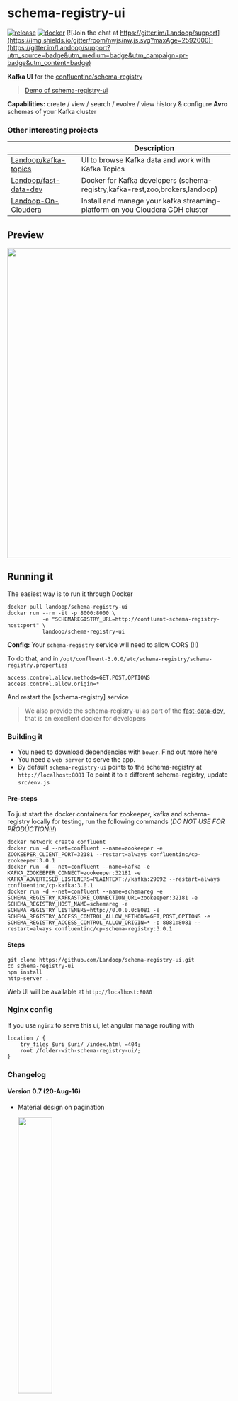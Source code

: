 # schema-registry-ui

[![release](http://github-release-version.herokuapp.com/github/landoop/schema-registry-ui/release.svg?style=flat)](https://github.com/landoop/schema-registry-ui/releases/latest)
[![docker](https://img.shields.io/docker/pulls/landoop/schema-registry-ui.svg?style=flat)](https://hub.docker.com/r/landoop/schema-registry-ui/)
[![Join the chat at https://gitter.im/Landoop/support](https://img.shields.io/gitter/room/nwjs/nw.js.svg?maxAge=2592000)](https://gitter.im/Landoop/support?utm_source=badge&utm_medium=badge&utm_campaign=pr-badge&utm_content=badge)

**Kafka UI** for the [confluentinc/schema-registry](https://github.com/confluentinc/schema-registry)

> [Demo of schema-registry-ui](https://schema-registry-ui.landoop.com)

**Capabilities:** create / view / search / evolve / view history & configure **Avro** schemas of your Kafka cluster

### Other interesting projects

|                                                                       | Description                                                                   |
|-----------------------------------------------------------------------| ------------------------------------------------------------------------------|
| [Landoop/kafka-topics](https://github.com/Landoop/kafka-topics-ui)    | UI to browse Kafka data and work with Kafka Topics                            | 
| [Landoop/fast-data-dev](https://github.com/Landoop/fast-data-dev)     | Docker for Kafka developers (schema-registry,kafka-rest,zoo,brokers,landoop)  |
| [Landoop-On-Cloudera](https://github.com/Landoop/Landoop-On-Cloudera) | Install and manage your kafka streaming-platform on you Cloudera CDH cluster  |

## Preview

<a href="http://schema-registry-ui.landoop.com">
  <img src="http://landoop.github.io/schema-registry-ui/animation.0.7.gif" style="width:700px">
</a>

## Running it

The easiest way is to run it through Docker

    docker pull landoop/schema-registry-ui
    docker run --rm -it -p 8000:8000 \
               -e "SCHEMAREGISTRY_URL=http://confluent-schema-registry-host:port" \
               landoop/schema-registry-ui

**Config:** Your `schema-registry` service will need to allow CORS (!!)

To do that, and in `/opt/confluent-3.0.0/etc/schema-registry/schema-registry.properties`

```
access.control.allow.methods=GET,POST,OPTIONS
access.control.allow.origin=*
```

And restart the [schema-registry] service

> We also provide the schema-registry-ui as part of the [fast-data-dev](https://github.com/Landoop/fast-data-dev), that
is an excellent docker for developers

### Building it

* You need to download dependencies with `bower`. Find out more [here](http://bower.io)
* You need a `web server` to serve the app.
* By default `schema-registry-ui` points to the schema-registry at `http://localhost:8081`
  To point it to a different schema-registry, update `src/env.js`

#### Pre-steps

To just start the docker containers for zookeeper, kafka and schema-registry locally for testing, run the following commands (*DO NOT USE FOR PRODUCTION!!!*) 

    docker network create confluent
    docker run -d --net=confluent --name=zookeeper -e ZOOKEEPER_CLIENT_PORT=32181 --restart=always confluentinc/cp-zookeeper:3.0.1
    docker run -d --net=confluent --name=kafka -e KAFKA_ZOOKEEPER_CONNECT=zookeeper:32181 -e KAFKA_ADVERTISED_LISTENERS=PLAINTEXT://kafka:29092 --restart=always confluentinc/cp-kafka:3.0.1
    docker run -d --net=confluent --name=schemareg -e SCHEMA_REGISTRY_KAFKASTORE_CONNECTION_URL=zookeeper:32181 -e SCHEMA_REGISTRY_HOST_NAME=schemareg -e SCHEMA_REGISTRY_LISTENERS=http://0.0.0.0:8081 -e SCHEMA_REGISTRY_ACCESS_CONTROL_ALLOW_METHODS=GET,POST,OPTIONS -e SCHEMA_REGISTRY_ACCESS_CONTROL_ALLOW_ORIGIN=* -p 8081:8081 --restart=always confluentinc/cp-schema-registry:3.0.1

#### Steps

    git clone https://github.com/Landoop/schema-registry-ui.git
    cd schema-registry-ui
    npm install
    http-server .

Web UI will be available at `http://localhost:8080`

### Nginx config

If you use `nginx` to serve this ui, let angular manage routing with

    location / {
        try_files $uri $uri/ /index.html =404;
        root /folder-with-schema-registry-ui/;
    }

### Changelog

#### Version 0.7 (20-Aug-16)

* Material design on pagination

  <img width="40%" src="http://landoop.github.io/schema-registry-ui/0.7/materialize-pagination.png">

* High-light selected schema in list

  <img width="40%" src="http://landoop.github.io/schema-registry-ui/0.7/highlight-selected.png">

* Fit list of schemas in single page (minimize need to scroll down)

  <img width="40%" src="http://landoop.github.io/schema-registry-ui/0.7/fit-in-page.png">

#### Version 0.6 (16-Aug-16)

* In place editing of Avro schemas

  <img width="60%" src="http://landoop.github.io/schema-registry-ui/0.6/evolve-schema-in-place.png">

* Evolution History displayed as `diff`

  <img width="60%" src="http://landoop.github.io/schema-registry-ui/0.6/history.png">

#### Version 0.5 (4-Aug-16)

* Grunt-up app, resulting in < 1 MByte of minified files

* Code cleanup & numerous fixes

* First release of Docker image at https://hub.docker.com/u/landoop/

  <img width="50%" src="http://landoop.github.io/schema-registry-ui/0.5/docker.png">

#### Version 0.4 (29-Jul-16)

* Mostly bug fixes

#### Version 0.3 (10-Jul-16)

* Started introducing material design

#### Version 0.2 (29-Jun-16)

* Implement new schema creation

* Implement schema compatibility checking

#### Version 0.1 (12-Jun-16)

* Initial release

### License

The project is licensed under the [BSL](http://landoop.com/bsl) license
